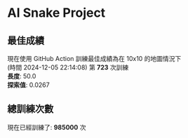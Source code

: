 
# AI Snake Project

## **最佳成績**
















































































































































































































































































































現在使用 GitHub Action 訓練最佳成績為在 10x10 的地圖情況下  
(時間 2024-12-05 22:14:08) 第 **723** 次訓練  
**長度**: 50.0  
**探索值**: 0.0267

































































































































































































































































































































































































































































































































































































































## 總訓練次數
現在已經訓練了: **985000** 次
